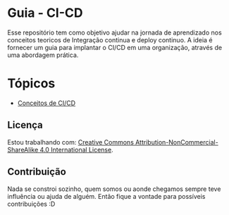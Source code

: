# Guia - CI-CD

Esse repositório tem como objetivo ajudar na jornada de aprendizado nos conceitos teoricos de Integração continua e deploy continuo.
A ideia é fornecer um guia para implantar o CI/CD em uma organização, através de uma abordagem prática.

# Tópicos 
- [Conceitos de CI/CD](https://github.com/Erickveiga02/Guia-CI-CD/blob/main/conceito/conceito.md)
## Licença 

Estou trabalhando com: [Creative Commons Attribution-NonCommercial-ShareAlike 4.0 International License](https://creativecommons.org/licenses/by-nc-sa/4.0/).




## Contribuição

Nada se constroi sozinho, quem somos ou aonde chegamos sempre teve influência ou ajuda de alguém.
Então fique a vontade para possíveis contribuições :D 
